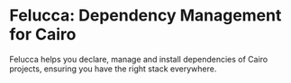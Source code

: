 # Felucca: Dependency Management for Cairo

Felucca helps you declare, manage and install dependencies of Cairo projects, ensuring you have the right stack everywhere.

